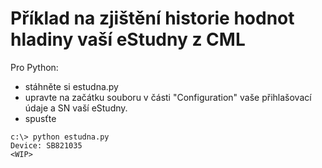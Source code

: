 # Příklad na zjištění historie hodnot hladiny vaší eStudny z CML 

Pro Python:
- stáhněte si estudna.py
- upravte na začátku souboru v části "Configuration" vaše přihlašovací údaje a SN vaší eStudny.
- spusťte

```
c:\> python estudna.py
Device: SB821035
<WIP>
```
